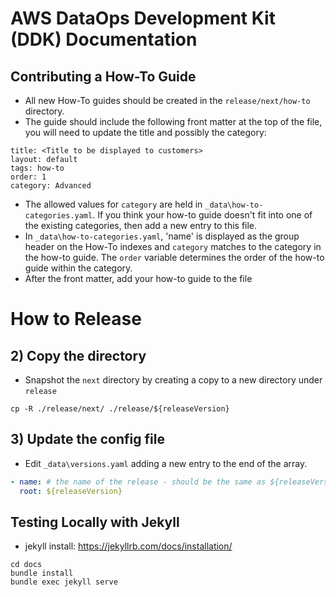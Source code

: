 # AWS DataOps Development Kit (DDK) Documentation

## Contributing a How-To Guide

- All new How-To guides should be created in the `release/next/how-to` directory.
- The guide should include the following front matter at the top of the file, you will need to update the title and possibly the category:

```
title: <Title to be displayed to customers>
layout: default
tags: how-to
order: 1
category: Advanced
```
- The allowed values for `category` are held in `_data\how-to-categories.yaml`.  If you think your how-to guide doesn't fit into one of the existing categories, then add a new entry to this file.
- In `_data\how-to-categories.yaml`, 'name' is displayed as the group header on the How-To indexes and `category` matches to the category in the how-to guide.  The `order` variable determines the order of the how-to guide within the category.
- After the front matter, add your how-to guide to the file

# How to Release

## 2) Copy the directory
- Snapshot the `next` directory by creating a copy to a new directory under `release`

```shell
cp -R ./release/next/ ./release/${releaseVersion}
```

## 3) Update the config file

- Edit `_data\versions.yaml` adding a new entry to the end of the array.

```yaml
- name: # the name of the release - should be the same as ${releaseVersion}
  root: ${releaseVersion}
```

## Testing Locally with Jekyll
- jekyll install: https://jekyllrb.com/docs/installation/
```
cd docs
bundle install 
bundle exec jekyll serve
```

